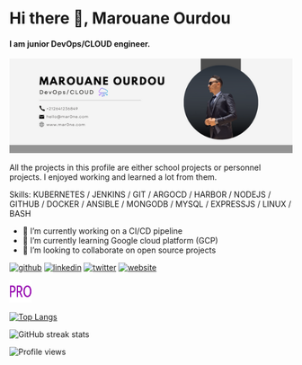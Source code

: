 # Hi there 👋, Marouane Ourdou
#### I am junior DevOps/CLOUD engineer.
![I am junior DevOps/CLOUD engineer.](./banner_mrri.png)

All the projects in this profile are either school projects or personnel projects. I enjoyed working and learned a lot from them.

Skills: KUBERNETES / JENKINS / GIT / ARGOCD / HARBOR / NODEJS / GITHUB / DOCKER / ANSIBLE / MONGODB / MYSQL / EXPRESSJS / LINUX / BASH

- 🔭 I’m currently working on a CI/CD pipeline 
- 🌱 I’m currently learning Google cloud platform (GCP) 
- 👯 I’m looking to collaborate on open source projects 


[<img src='https://cdn.jsdelivr.net/npm/simple-icons@3.0.1/icons/github.svg' alt='github' height='40'>](https://github.com/mar-0ne)  [<img src='https://cdn.jsdelivr.net/npm/simple-icons@3.0.1/icons/linkedin.svg' alt='linkedin' height='40'>](https://www.linkedin.com/in/marouane-ourdou/)  [<img src='https://cdn.jsdelivr.net/npm/simple-icons@3.0.1/icons/twitter.svg' alt='twitter' height='40'>](https://twitter.com/__mar0ne__)  [<img src='https://cdn.jsdelivr.net/npm/simple-icons@3.0.1/icons/icloud.svg' alt='website' height='40'>](http://mar0ne.com)  

<a href='https://github.com/pricing'><img src='https://raw.githubusercontent.com/acervenky/animated-github-badges/master/assets/pro.gif' width='40' height='40'></a> 

[![Top Langs](https://github-readme-stats.vercel.app/api/top-langs/?username=mar-0ne)](https://github.com/anuraghazra/github-readme-stats)

![GitHub streak stats](https://github-readme-streak-stats.herokuapp.com/?user=mar-0ne)  

![Profile views](https://gpvc.arturio.dev/mar-0ne)  
